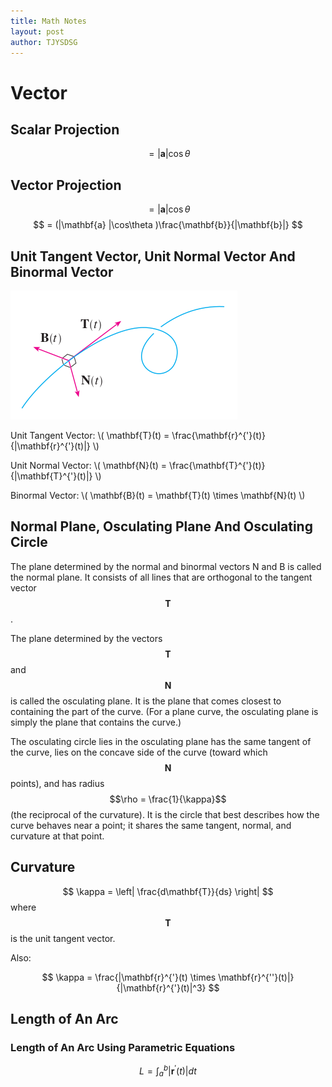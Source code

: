```yaml
---
title: Math Notes
layout: post
author: TJYSDSG
---
```


# Vector

## Scalar Projection
$$ = |\mathbf {a} |\cos \theta $$

## Vector Projection
$$ = |\mathbf{a} |\cos\theta $$
$$ = (|\mathbf{a} |\cos\theta )\frac{\mathbf{b}}{|\mathbf{b}|} $$

## Unit Tangent Vector, Unit Normal Vector And Binormal Vector
![13-3-6](/images/13-3-6.png)

Unit Tangent Vector: 
\\( \mathbf{T}(t) = \frac{\mathbf{r}^{'}(t)}{|\mathbf{r}^{'}(t)|} \\)

Unit Normal Vector: 
\\( \mathbf{N}(t) = \frac{\mathbf{T}^{'}(t)}{|\mathbf{T}^{'}(t)|} \\)

Binormal Vector: 
\\( \mathbf{B}(t) = \mathbf{T}(t) \times \mathbf{N}(t) \\)

## Normal Plane, Osculating Plane And Osculating Circle
The plane determined by the normal and binormal vectors N and B is called the
normal plane. It consists of all lines that are orthogonal to the
tangent vector $$\mathbf{T}$$. 

The plane determined by the vectors $$\mathbf{T}$$ and $$\mathbf{N}$$ is called
the osculating plane. It is the plane that comes closest to containing the part
of the curve. (For a plane curve, the osculating plane is simply the plane that
contains the curve.)

The osculating circle lies in the osculating plane has the same tangent of the
curve, lies on the concave side of the curve (toward which $$\mathbf{N}$$
points), and has radius $$\rho = \frac{1}{\kappa}$$ (the reciprocal of the
curvature). It is the circle that best describes how the curve behaves near a
point; it shares the same tangent, normal, and curvature at that point.

## Curvature
$$ \kappa = \left| \frac{d\mathbf{T}}{ds} \right| $$ where $$\mathbf{T} $$ is
the unit tangent vector.

Also:

$$ \kappa = \frac{|\mathbf{r}^{'}(t) \times \mathbf{r}^{''}(t)|}{|\mathbf{r}^{'}(t)|^3} $$

## Length of An Arc
### Length of An Arc Using Parametric Equations
$$ L = \int_{a}^{b}|\mathbf{r}^{'}(t)|dt $$
